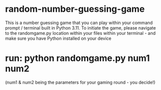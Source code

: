 # random-number-guessing-game

This is a number guessing game that you can play within your command prompt / terminal built in Python 3.11. 
To initiate the game, please navigate to the randomgame.py location within your files within your terminal - and make sure you have Python installed on your device
# run: python randomgame.py num1 num2 
(num1 & num2 being the parameters for your gaming round - you decide!)
